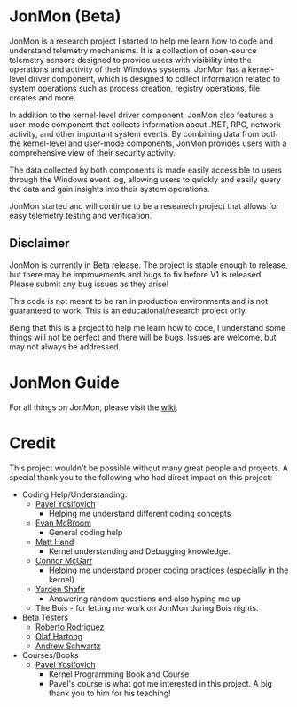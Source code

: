 # JonMon (Beta)
JonMon is a research project I started to help me learn how to code and understand telemetry mechanisms. It is a collection of open-source telemetry sensors designed to provide users with visibility into the operations and activity of their Windows systems. JonMon has a  kernel-level driver component, which is designed to collect information related to system operations such as process creation, registry operations, file creates and more.

In addition to the kernel-level driver component, JonMon also features a user-mode component that collects information about .NET, RPC, network activity, and other important system events. By combining data from both the kernel-level and user-mode components, JonMon provides users with a comprehensive view of their security activity.

The data collected by both components is made easily accessible to users through the Windows event log, allowing users to quickly and easily query the data and gain insights into their system operations. 

JonMon started and will continue to be a researech project that allows for easy telemetry testing and verification.

## Disclaimer
JonMon is currently in Beta release. The project is stable enough to release, but there may be improvements and bugs to fix before V1 is released. Please submit any bug issues as they arise! 

This code is not meant to be ran in production environments and is not guaranteed to work. This is an educational/research project only.

Being that this is a project to help me learn how to code, I understand some things will not be perfect and there will be bugs. Issues are welcome, but may not always be addressed. 

# JonMon Guide
For all things on JonMon, please visit the [wiki](https://github.com/jsecurity101/JonMon/wiki#installation).  

# Credit
This project wouldn't be possible without many great people and projects. A special thank you to the following who had direct impact on this project: 
* Coding Help/Understanding:
  * [Pavel Yosifovich](https://twitter.com/zodiacon)
    * Helping me understand different coding concepts
  * [Evan McBroom](https://twitter.com/mcbroom_evan)
    * General coding help
  * [Matt Hand](https://x.com/matterpreter?s=21&t=0un24qvU4Lu1y0j5qCtFiw)
    * Kernel understanding and Debugging knowledge. 
  * [Connor McGarr](https://twitter.com/33y0re)
    * Helping me understand proper coding practices (especially in the kernel)
  * [Yarden Shafir](https://twitter.com/yarden_shafir)
    * Answering random questions and also hyping me up
   * The Bois - for letting me work on JonMon during Bois nights. 
* Beta Testers
  * [Roberto Rodriguez](https://twitter.com/Cyb3rWard0g)
  * [Olaf Hartong](https://twitter.com/olafhartong)
  * [Andrew Schwartz](https://twitter.com/4ndr3w6S)
* Courses/Books
  *  [Pavel Yosifovich](https://twitter.com/zodiacon)
      * Kernel Programming Book and Course
      * Pavel's course is what got me interested in this project. A big thank you to him for his teaching! 

